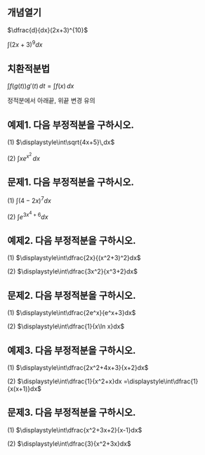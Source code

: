 ## 개념열기

$\dfrac{d}{dx}(2x+3)^{10}$

$\displaystyle\int(2x+3)^9dx$

## 치환적분법

$\displaystyle\int f\big(g(t)\big)g'(t)\,dt=\displaystyle\int f(x)\,dx$

정적분에서 아래끝, 위끝 변경 유의

## 예제1. 다음 부정적분을 구하시오.

(1) $\displaystyle\int\sqrt{4x+5}\,dx$

(2) $\displaystyle\int xe^{x^2}\,dx$

## 문제1. 다음 부정적분을 구하시오.

(1) $\displaystyle\int(4-2x)^7dx$

(2) $\displaystyle\int e^{3x^4+6}dx$

## 예제2. 다음 부정적분을 구하시오.

(1) $\displaystyle\int\dfrac{2x}{(x^2+3)^2}dx$

(2) $\displaystyle\int\dfrac{3x^2}{x^3+2}dx$

## 문제2. 다음 부정적분을 구하시오.

(1) $\displaystyle\int\dfrac{2e^x}{e^x+3}dx$

(2) $\displaystyle\int\dfrac{1}{x\ln x}dx$

## 예제3. 다음 부정적분을 구하시오.

(1) $\displaystyle\int\dfrac{2x^2+4x+3}{x+2}dx$

(2) $\displaystyle\int\dfrac{1}{x^2+x}dx =\displaystyle\int\dfrac{1}{x(x+1)}dx$

## 문제3. 다음 부정적분을 구하시오.

(1) $\displaystyle\int\dfrac{x^2+3x+2}{x-1}dx$

(2) $\displaystyle\int\dfrac{3}{x^2+3x}dx$

